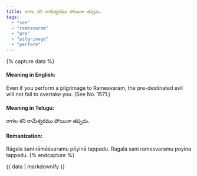 ```yaml
---
title: రాగల శని రామేశ్వరము పోయినా తప్పదు.
tags:
  - "see"
  - "ramesvaram"
  - "pre"
  - "pilgrimage"
  - "perform"
---
```


{% capture data %}
#### Meaning in English:
Even if you perform a pilgrimage to Ramesvaram, the pre-destinated evil will not fail to overtake you.
(See No. 1571.)

#### Meaning in Telugu:
రాగల శని రామేశ్వరము పోయినా తప్పదు.

#### Romanization:
Rāgala śani rāmēśvaramu pōyinā tappadu.
Ragala sani ramesvaramu poyina tappadu.
{% endcapture %}

{{ data | markdownify }}

